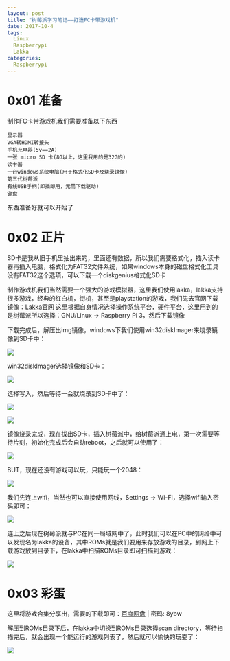 ```yaml
---
layout: post
title: "树莓派学习笔记——打造FC卡带游戏机"
date: 2017-10-4
tags:
  Linux
  Raspberrypi
  Lakka
categories:
  Raspberrypi
---
```

# 0x01 准备
制作FC卡带游戏机我们需要准备以下东西
```
显示器
VGA转HDMI转接头
手机充电器(5v==2A)
一张 micro SD 卡(8G以上，这里我用的是32G的)
读卡器
一台windows系统电脑(用于格式化SD卡及烧录镜像)
第三代树莓派
有线USB手柄(即插即用，无需下载驱动)
键盘
```
东西准备好就可以开始了
# 0x02 正片
SD卡是我从旧手机里抽出来的，里面还有数据，所以我们需要格式化，插入读卡器再插入电脑，格式化为FAT32文件系统，如果windows本身的磁盘格式化工具没有FAT32这个选项，可以下载一个diskgenius格式化SD卡

制作游戏机我们当然需要一个强大的游戏模拟器，这里我们使用lakka，lakka支持很多游戏，经典的红白机，街机，甚至是playstation的游戏，我们先去官网下载镜像：[Lakka官网](http://www.lakka.tv/get/)
这里根据自身情况选择操作系统平台，硬件平台，这里用到的是树莓派所以选择：GNU/Linux -> Raspberry Pi 3，然后下载镜像

下载完成后，解压出img镜像，windows下我们使用win32diskImager来烧录镜像到SD卡中：

![](https://github.com/c1h3ng/c1h3ng.github.io/blob/master/assets/images/lakka.png?raw=true)

win32diskImager选择镜像和SD卡：

![](https://github.com/c1h3ng/c1h3ng.github.io/blob/master/assets/images/win32disk.png?raw=true)

选择写入，然后等待一会就烧录到SD卡中了：

![](https://github.com/c1h3ng/c1h3ng.github.io/blob/master/assets/images/write.png?raw=true)

![](https://github.com/c1h3ng/c1h3ng.github.io/blob/master/assets/images/success.png?raw=true)

镜像烧录完成，现在拔出SD卡，插入树莓派中，给树莓派通上电，第一次需要等待片刻，初始化完成后会自动reboot，之后就可以使用了：

![](https://github.com/c1h3ng/c1h3ng.github.io/blob/master/assets/images/boot.jpg?raw=true)

BUT，现在还没有游戏可以玩，只能玩一个2048：

![](https://github.com/c1h3ng/c1h3ng.github.io/blob/master/assets/images/2048.jpg?raw=true)

我们先连上wifi，当然也可以直接使用网线，Settings -> Wi-Fi，选择wifi输入密码即可：

![](https://github.com/c1h3ng/c1h3ng.github.io/blob/master/assets/images/wifi.jpg?raw=true)

连上之后现在树莓派就与PC在同一局域网中了，此时我们可以在PC中的网络中可以发现名为lakka的设备，其中ROMs就是我们要用来存放游戏的目录，到网上下载游戏放到目录下，在lakka中扫描ROMs目录即可扫描到游戏：

![](https://github.com/c1h3ng/c1h3ng.github.io/blob/master/assets/images/network.jpg?raw=true)

# 0x03 彩蛋
这里将游戏合集分享出，需要的下载即可：[百度网盘]( https://pan.baidu.com/s/1kVAAAwR) | 密码: 8ybw

解压到ROMs目录下后，在lakka中切换到ROMs目录选择scan directory，等待扫描完后，就会出现一个能运行的游戏列表了，然后就可以愉快的玩耍了：

![](https://github.com/c1h3ng/c1h3ng.github.io/blob/master/assets/images/supermario.jpg?raw=true)
